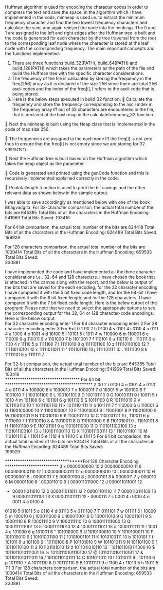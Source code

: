 Huffman algorithm is used for encoding the character codes in order to compress the text and save the space, in the algorithm which I have implemented in the code, minheap is used i.e. to extract the minimum frequency character and find the two lowest frequency characters and calculate the sum, and again reinsert the node into the minheap. The 0 and 1 are assigned to the left and right edges after the Huffman tree is built and the code is generated for each character by the tree traversal from the root to the corresponding leaf node where the character is stored at the leaf node with the corresponding frequency. The main important concepts and the functions implemented: 
1)	There are three functions build_32(PATH), build_64(PATH) and build_128(PATH) which takes the parameters as the path of the file and build the Huffman tree with the specific character considerations. 
2)	The frequency of the file is calculated by storing the frequency in the freq[256] array as it is declared of the size 256 since there are total 256 ascii codes and the index of the freq[i], I refers to the ascii code that is being stored. 
3)	Here is the below steps executed in build_32 function: 
	Calculate the frequency and store the frequency corresponding to the ascii index in the frequency array iff out of 32 characters are encountered in the file, that is declared at the hash map in the calculatefrequency_32 function. 
 
	Next the minheap is built using the Heap class that is implemented in the code of max size 256. 
 
	The frequencies are assigned to the  each node iff the freq[i] is not zero thus to ensure that the freq[i] is not empty since we are storing for 32 characters. 
 
	Next the Huffman tree is built based on the Huffman algorithm which takes the heap object as the parameter. 
 
	Code is generated and printed using the genCode function and this is recursively implemented explained correctly in the code. 
 
	Printotallength function is used to print the bit savings and the other relevant data as shown below in the sample output. 
 
 
 
 
 
I was able to save accordingly as mentioned below with one of the book Bhagvadgita. 
For 32-character comparison, the actual total number of the bits are 645385 
Total Bits of all the characters in the Huffman Encoding: 541969 
Total Bits Saved: 103416 
 
For 64 bit comparison, the actual total number of the bits are 824418 Total Bits of all the characters in the Huffman Encoding: 624489 Total Bits Saved:  
199929 
 
For 128 characters comparison, the actual total number of the bits are 1030414 Total Bits of all the characters in the Huffman Encoding: 699533 Total Bits Saved:  
330881 
 
I have implemented the code and have implemented all the three character considerations i.e.. 32, 64 and 128 characters. 
I have chosen the book that is attached in the canvas along with the report, and the below is output of the bits that are saved for the  each encoding, for the 32 character encoding I have compared it with the 5 bit fixed code length, and for the 64-bit I have compared it with the 6 bit fixed length, and for the 128 characters, I have compared it with the 7 bit fixed code length. 
Here is the below output of the program: 
Please note that we need to select the appropriate options to see the corresponding output for the 32, 64 or 128 character-code encodings. 
Here is the below output:  
For 32 character encoding enter 1 
For 64 character encoding enter 2 For 28 character encoding enter 3 
For Exit  0 
1 
   00 2 
h  0100 4 s  0101 4 i  0110 4 n  0111 4 
a  1000 4 o  1001 4 d  10100 5 l  10101 5 t  1011 4 w  110000 6 m  110001 6 c  110010 6 g  110011 6 v  1101000 7 b  1101001 7 f  110101 6 u  110110 6 ,  110111 6 e  1110 4 r  11110 5 
p  1111100 7 !  11111010 8 q  1111101100 10 z  111110110100 12 ?  111110110101 12 x  11111011011 11 '  1111101110 10 j  1111101111 10 .  11111100 8 k  11111101 8 
y  1111111 7 
 
For 32-bit comparison, the actual total number of the bits are 645385 
Total Bits of all the characters in the Huffman Encoding: 541969 
Total Bits Saved: 103416  
*********************************** For 64 bit ***************************************** 
2 
   00 2 i  0100 4 n  0101 4 a  0110 4 
o  0111 4 y  100000 6 k  1000010 7 v  1000011 7 d  10001 5 w  100100 6 T  1001010 7 j  100101100 9 L  100101101 9 
D  100101110 9 G  100101111 9 l  10011 5 t  1010 4 m  101100 6 c  101101 6 g  101110 6 
S  10111100 8 
R  101111010 9 
V  1011110110 10 ?  10111101110 11 x  10111101111 11 b  1011111 7 f  110000 6 u  110001 6 U  1100100000 10 
Y  1100100001 10 
F  110010001 9 
!  11001001 8 
P  110010100 9 
W  110010101 9 
N  110010110 9 
K  1100101110 10 C  1100101111 10 ,  110011 6 p  1101000 7 I  11010010 8 
A  11010011 8 
O  110101000 9 
B  110101001 9 
.  11010101 8 
H  110101100 9 E  110101101 9 q  11010111000 11 Q  1101011100100 13 z  1101011100101 13 J  1101011100110 13 
X  1101011100111 13 
'  1101011101 10 M  110101111 9 r  11011 5 e  1110 4 h  11110 5
s  11111 5 
For 64 bit comparison, the actual total number of the bits are 824418 Total Bits of all the characters in the Huffman Encoding: 624489 Total Bits Saved:  
199929 
 
 
 
***********************************For 128 Character Encoding ************************* 
3 
x  0000000000 10 2  00000000010 11 
8  000000000110 12 )  000000000111 12 q  0000000010 10 :  0000000011 10 
H  00000001 8 
.  0000001 7 
E  00000100 8 ;  00000101 8 k  0000011 7 y  000010 6 M  00001100 8 
'  000011010 9 
(  000011011000 12 J  000011011001 12 
*  000011011010 12 0  000011011011 12 
?  00001101110 11 
7  0000110111100 13 
9  0000110111101 13 
X  000011011111 12 -  0000111 7 s  0001 4 i  0010 4 n  0011 4 
a  0100 4 
 
  01010 5   01011 5 o  0110 4 
d  01110 5 v  0111100 7 T  0111101 7 w  011111 6 l  10000 5 m  100010 6 j  100011000 9 L  100011001 9 
D  100011010 9 G  100011011 9 
S  10001110 8 
R  100011110 9 
V  1000111110 10 
6  1000111111000 13 
Q  1000111111001 13 
5  1000111111010 13 
4  1000111111011 13 #  10001111111 11 t  1001 4 c  101000 6 g  101001 6 "  101010000 9 
U  1010100010 10 
Y  1010100011 10 
F  101010010 9 
[  10101001100 11 
]  10101001101 11 K  1010100111 10 b  1010101 7 f  101011 6 u  101100 6 !  10110100 8 
P  101101010 9 
W  101101011 9 
N  101101100 9 
1  10110110100 11 3  101101101010 12 z  1011011010110 13 `  1011011010111000 16 
$  1011011010111001 16 
%  10110110101110100 17 
@  10110110101110101 17 
&  1011011010111011 16 
/  10110110101111 14 
C  1011011011 10 
I  10110111 8 
,  101110 6
p  1011110 7 A  10111110 8 
O  101111110 9 B  101111111 9 e  1100 4 r  11010 5 h  11011 5 
   111 3 
For 128 characters comparison, the actual total number of the bits are 1030414 Total Bits of all the characters in the Huffman Encoding: 699533 Total Bits Saved:  
330881 
